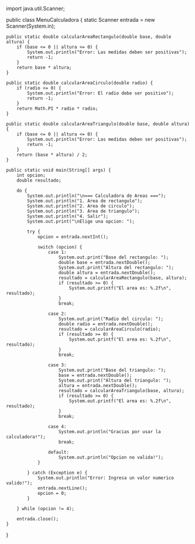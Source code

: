 import java.util.Scanner;

public class MenuCalculadora {
    static Scanner entrada = new Scanner(System.in);
    
    public static double calcularAreaRectangulo(double base, double altura) {
        if (base <= 0 || altura <= 0) {
            System.out.println("Error: Las medidas deben ser positivas");
            return -1;
        }
        return base * altura;
    }

    public static double calcularAreaCirculo(double radio) {
        if (radio <= 0) {
            System.out.println("Error: El radio debe ser positivo");
            return -1;
        }
        return Math.PI * radio * radio;
    }

    public static double calcularAreaTriangulo(double base, double altura) {
        if (base <= 0 || altura <= 0) {
            System.out.println("Error: Las medidas deben ser positivas");
            return -1;
        }
        return (base * altura) / 2;
    }

    public static void main(String[] args) {
        int opcion;
        double resultado;
        
        do {
            System.out.println("\n=== Calculadora de Areas ===");
            System.out.println("1. Area de rectangulo");
            System.out.println("2. Area de circulo");
            System.out.println("3. Area de triangulo");
            System.out.println("4. Salir");
            System.out.print("\nElige una opcion: ");
            
            try {
                opcion = entrada.nextInt();
                
                switch (opcion) {
                    case 1:
                        System.out.print("Base del rectangulo: ");
                        double base = entrada.nextDouble();
                        System.out.print("Altura del rectangulo: ");
                        double altura = entrada.nextDouble();
                        resultado = calcularAreaRectangulo(base, altura);
                        if (resultado >= 0) {
                            System.out.printf("El area es: %.2f\n", resultado);
                        }
                        break;
                        
                    case 2:
                        System.out.print("Radio del circulo: ");
                        double radio = entrada.nextDouble();
                        resultado = calcularAreaCirculo(radio);
                        if (resultado >= 0) {
                            System.out.printf("El area es: %.2f\n", resultado);
                        }
                        break;
                        
                    case 3:
                        System.out.print("Base del triangulo: ");
                        base = entrada.nextDouble();
                        System.out.print("Altura del triangulo: ");
                        altura = entrada.nextDouble();
                        resultado = calcularAreaTriangulo(base, altura);
                        if (resultado >= 0) {
                            System.out.printf("El area es: %.2f\n", resultado);
                        }
                        break;
                        
                    case 4:
                        System.out.println("Gracias por usar la calculadora!");
                        break;
                        
                    default:
                        System.out.println("Opcion no valida!");
                }
                
            } catch (Exception e) {
                System.out.println("Error: Ingresa un valor numerico valido!");
                entrada.nextLine();
                opcion = 0;
            }
            
        } while (opcion != 4);
        
        entrada.close();
    }
}
